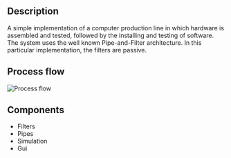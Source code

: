 ## Description

A simple implementation of a computer production line in which hardware is assembled and tested, followed by the installing and testing of software. The system uses the well known Pipe-and-Filter architecture. In this particular implementation, the filters are passive.

## Process flow

![Process flow](http://i.imgur.com/sRGIa.png)

## Components

* Filters
* Pipes
* Simulation
* Gui